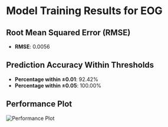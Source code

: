 # Model Training Results for EOG

## Root Mean Squared Error (RMSE)
- **RMSE**: 0.0056

## Prediction Accuracy Within Thresholds
- **Percentage within ±0.01**: 92.42%
- **Percentage within ±0.05**: 100.00%

## Performance Plot
![Performance Plot](../imgs/EOG.png)
